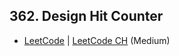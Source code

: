 ## 362. Design Hit Counter

-  [LeetCode](https://leetcode.com/problems/design-hit-counter/) | [LeetCode CH](https://leetcode.cn/problems/design-hit-counter/) (Medium)
